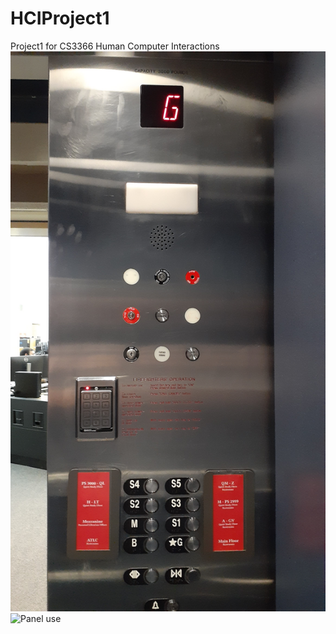 # HCIProject1
Project1 for CS3366 Human Computer Interactions
![Panel Picture](https://github.com/HAKingDesign/HCIProject1/blob/main/docs/assets/PanelPicture.jpg)
![Panel use](https://github.com/HAKingDesign/hakingdesign.github.io/blob/main/docs/assets/HCIProject/ElevatorPanal.gif)
